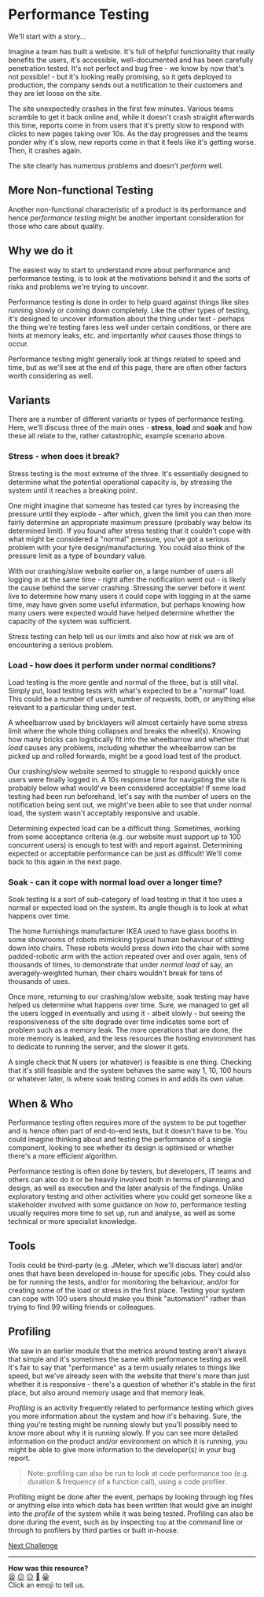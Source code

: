 # Performance Testing

We'll start with a story...

Imagine a team has built a website. It's full of helpful functionality that
really benefits the users, it's accessible, well-documented and has been
carefully penetration tested. It's not perfect and bug free - we know by now
that's not possible! - but it's looking really promising, so it gets deployed to
production, the company sends out a notification to their customers and they are
let loose on the site.

The site unexpectedly crashes in the first few minutes. Various teams scramble
to get it back online and, while it doesn't crash straight afterwards this time,
reports come in from users that it's pretty slow to respond with clicks to new
pages taking over 10s. As the day progresses and the teams ponder why it's slow,
new reports come in that it feels like it's getting worse. Then, it crashes
again.

The site clearly has numerous problems and doesn't _perform_ well.

## More Non-functional Testing

Another non-functional characteristic of a product is its performance and hence
*performance testing* might be another important consideration for those who
care about quality.

## Why we do it

The easiest way to start to understand more about performance and performance
testing, is to look at the motivations behind it and the sorts of risks and
problems we're trying to uncover.

Performance testing is done in order to help guard against things like sites
running slowly or coming down completely. Like the other types of testing, it's
designed to uncover information about the thing under test - perhaps the thing
we're testing fares less well under certain conditions, or there are hints at
memory leaks, etc. and importantly *what* causes those things to occur.

Performance testing might generally look at things related to speed and time,
but as we'll see at the end of this page, there are often other factors worth
considering as well.

## Variants

There are a number of different variants or types of performance testing. Here,
we'll discuss three of the main ones - **stress**, **load** and **soak** and how
these all relate to the, rather catastrophic, example scenario above.

### Stress - when does it break?

Stress testing is the most extreme of the three. It's essentially designed to
determine what the potential operational capacity is, by stressing the system
until it reaches a breaking point.

One might imagine that someone has tested car tyres by increasing the pressure
until they explode - after which, given the limit you can then more fairly
determine an appropriate maximum pressure (probably way below its determined
limit). If you found after stress testing that it couldn't cope with what might
be considered a "normal" pressure, you've got a serious problem with your tyre
design/manufacturing. You could also think of the pressure limit as a type of
boundary value.

With our crashing/slow website earlier on, a large number of users all logging
in at the same time - right after the notification went out - is likely the
cause behind the server crashing. Stressing the server before it went live to
determine how many users it could cope with logging in at the same time, may
have given some useful information, but perhaps knowing how many users were
expected would have helped determine whether the capacity of the system was
sufficient.

Stress testing can help tell us our limits and also how at risk we are of
encountering a serious problem.

### Load - how does it perform under normal conditions?

Load testing is the more gentle and normal of the three, but is still vital.
Simply put, load testing tests with what's expected to be a "normal" load. This
could be a number of users, number of requests, both, or anything else relevant
to a particular thing under test.

A wheelbarrow used by bricklayers will almost certainly have some stress limit
where the whole thing collapses and breaks the wheel(s). Knowing how many bricks
can logistically fit into the wheelbarrow and whether that *load* causes any
problems, including whether the wheelbarrow can be picked up and rolled
forwards, might be a good load test of the product.

Our crashing/slow website seemed to struggle to respond quickly once users were
finally logged in. A 10s response time for navigating the site is probably below
what would've been considered acceptable! If some load testing had been run
beforehand, let's say with the number of users on the notification being sent
out, we might've been able to see that under normal load, the system wasn't
acceptably responsive and usable.

Determining expected load can be a difficult thing. Sometimes, working from some
acceptance criteria (e.g. our website must support up to 100 concurrent users)
is enough to test with and report against. Determining expected or acceptable
performance can be just as difficult! We'll come back to this again in the next
page.

### Soak - can it cope with normal load over a longer time?

Soak testing is a sort of sub-category of load testing in that it too uses a
normal or expected load on the system. Its angle though is to look at what
happens over time.

The home furnishings manufacturer IKEA used to have glass booths in some
showrooms of robots mimicking typical human behaviour of sitting down into
chairs. These robots would press down into the chair with some padded-robotic
arm with the action repeated over and over again, tens of thousands of times, to
demonstrate that under *normal load* of say, an averagely-weighted human, their
chairs wouldn't break for tens of thousands of uses.

Once more, returning to our crashing/slow website, soak testing may have helped
us determine what happens over time. Sure, we managed to get all the users
logged in eventually and using it - albeit slowly - but seeing the
responsiveness of the site degrade over time indicates some sort of problem such
as a memory leak. The more operations that are done, the more memory is leaked,
and the less resources the hosting environment has to dedicate to running the
server, and the slower it gets.

A single check that N users (or whatever) is feasible is one thing. Checking
that it's still feasible and the system behaves the same way 1, 10, 100 hours or
whatever later, is where soak testing comes in and adds its own value.

## When & Who

Performance testing often requires more of the system to be put together and is
hence often part of end-to-end tests, but it doesn't have to be. You could
imagine thinking about and testing the performance of a single component,
looking to see whether its design is optimised or whether there's a more
efficient algorithm.

Performance testing is often done by testers, but developers, IT teams and
others can also do it or be heavily involved both in terms of planning and
design, as well as execution and the later analysis of the findings. Unlike
exploratory testing and other activities where you could get someone like a
stakeholder involved with some guidance on *how to*, performance testing usually
requires more time to set up, run and analyse, as well as some technical or more
specialist knowledge.

## Tools

Tools could be third-party (e.g. JMeter, which we'll discuss later) and/or ones
that have been developed in-house for specific jobs. They could also be for
running the tests, and/or for monitoring the behaviour, and/or for creating some
of the load or stress in the first place. Testing your system can cope with 100
users should make you think "automation!" rather than trying to find 99 willing
friends or colleagues.

## Profiling

We saw in an earlier module that the metrics around testing aren't always that
simple and it's sometimes the same with performance testing as well. It's fair
to say that "performance" as a term usually relates to things like speed, but
we've already seen with the website that there's more than just whether it is
responsive - there's a question of whether it's stable in the first place, but
also around memory usage and that memory leak.

*Profiling* is an activity frequently related to performance testing which gives
you more information about the system and how it's behaving. Sure, the thing
you're testing might be running slowly but you'll possibly need to know more
about why it is running slowly. If you can see more detailed information on the
product and/or environment on which it is running, you might be able to give
more information to the developer(s) in your bug report.

> Note: profiling can also be run to look at code performance too (e.g. duration
> & frequency of a function call), using a code profiler.

Profiling might be done after the event, perhaps by looking through log files or
anything else into which data has been written that would give an insight into
the *profile* of the system while it was being tested. Profiling can also be
done during the event, such as by inspecting `top` at the command line or
through to profilers by third parties or built in-house.

[Next Challenge](02_considerations.md)

<!-- BEGIN GENERATED SECTION DO NOT EDIT -->

---

**How was this resource?**  
[😫](https://airtable.com/shrUJ3t7KLMqVRFKR?prefill_Repository=makersacademy%2Fextending-testing&prefill_File=phase7%2F01_performance_testing.md&prefill_Sentiment=😫) [😕](https://airtable.com/shrUJ3t7KLMqVRFKR?prefill_Repository=makersacademy%2Fextending-testing&prefill_File=phase7%2F01_performance_testing.md&prefill_Sentiment=😕) [😐](https://airtable.com/shrUJ3t7KLMqVRFKR?prefill_Repository=makersacademy%2Fextending-testing&prefill_File=phase7%2F01_performance_testing.md&prefill_Sentiment=😐) [🙂](https://airtable.com/shrUJ3t7KLMqVRFKR?prefill_Repository=makersacademy%2Fextending-testing&prefill_File=phase7%2F01_performance_testing.md&prefill_Sentiment=🙂) [😀](https://airtable.com/shrUJ3t7KLMqVRFKR?prefill_Repository=makersacademy%2Fextending-testing&prefill_File=phase7%2F01_performance_testing.md&prefill_Sentiment=😀)  
Click an emoji to tell us.

<!-- END GENERATED SECTION DO NOT EDIT -->
